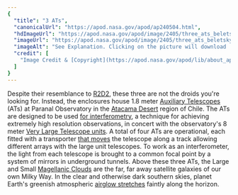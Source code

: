 ```yaml
---
{
  "title": "3 ATs",
  "canonicalUrl": "https://apod.nasa.gov/apod/ap240504.html",
  "hdImageUrl": "https://apod.nasa.gov/apod/image/2405/three_ats_beletsky.jpg",
  "imageUrl": "https://apod.nasa.gov/apod/image/2405/three_ats_beletsky.jpg",
  "imageAlt": "See Explanation. Clicking on the picture will download  the highest resolution version available.",
  "credit": [
    "Image Credit & [Copyright](https://apod.nasa.gov/apod/lib/about_apod.html#srapply): [Yuri Beletsky](https://www.instagram.com/yuribeletsky/) ([Carnegie](http://carnegiescience.edu/) [Las Campanas Observatory](http://www.lco.cl/), [TWAN](https://twanight.org/about/))"
  ]
}
---
```


Despite their resemblance to [R2D2](http://www.youtube.com/watch?v=GxVHsWlE7hE), these three are not the droids you're looking for. Instead, the enclosures house 1.8 meter [Auxiliary Telescopes](http://www.eso.org/sci/facilities/paranal/telescopes/vlti/at/) (ATs) at Paranal Observatory in the [Atacama Desert](https://earthobservatory.nasa.gov/images/144989/atacama-greening) region of Chile. The ATs are designed to be used [for interferometry](http://www.eso.org/sci/facilities/paranal/telescopes/vlti/at/), a technique for achieving extremely high resolution observations, in concert with the observatory's 8 meter [Very Large Telescope units](http://www.eso.org/sci/facilities/paranal/telescopes/vlti/index.html). A total of four ATs are operational, each fitted with a transporter [that moves](http://gerardstravelnotes.blogspot.com/2008/01/holy-moving-telescopes-batman.html) the telescope along a track allowing different arrays with the large unit telescopes. To work as an interferometer, the light from each telescope is brought to a common focal point by a system of mirrors in underground tunnels. Above these three ATs, the Large and Small [Magellanic Clouds](https://apod.nasa.gov/apod/ap060809.html) are the far, far away satellite galaxies of our own Milky Way. In the clear and otherwise dark southern skies, planet Earth's greenish atmospheric [airglow stretches](https://apod.nasa.gov/apod/ap110817.html) faintly along the horizon.
